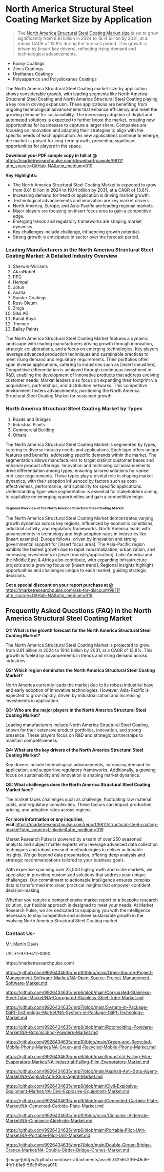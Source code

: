 <h1>North America Structural Steel Coating Market&nbsp;Size by Application</h1><blockquote><p>The <a href="https://marketresearchpulse.com/download-sample/9811?utm_source=GitHub-NA&amp;utm_medium=019">North America Structural Steel Coating Market size</a> is set to grow significantly from 8.81 billion in 2024 to 19.14 billion by 2031, at a robust CAGR of 13.8% during the forecast period. This growth is driven by [insert key drivers], reflecting rising demand and technological advancements.</p></blockquote><ul><li>Epoxy Coatings<li> Zincs Coatings<li> Urethanes Coatings<li> Polyaspartics and Polysiloxanes Coatings</li></ul><p>The North America Structural Steel Coating market size by application shows considerable growth, with leading segments like North America Structural Steel Coating and North America Structural Steel Coating playing a key role in driving expansion. These applications are benefiting from ongoing technological advancements that enhance efficiency and meet the growing demand for sustainability. The increasing adoption of digital and automated solutions is expected to further boost the market, creating new opportunities for businesses to capture a larger share. Companies are focusing on innovation and adapting their strategies to align with the specific needs of each application. As new applications continue to emerge, the market is poised for long-term growth, presenting significant opportunities for players in the space.</p><p><strong>Download your PDF sample copy in full at @ </strong><a href="https://marketresearchpulse.com/download-sample/9811?utm_source=GitHub-NA&amp;utm_medium=019">https://marketresearchpulse.com/download-sample/9811?utm_source=GitHub-NA&amp;utm_medium=019</a></p><p><strong>Key Highlights: </strong></p><ul><li>The North America Structural Steel Coating Market is expected to grow from 8.81 billion in 2024 to 19.14 billion by 2031, at a CAGR of 13.8%.</li><li>Increasing demand for trend or application is driving market growth.</li><li>Technological advancements and innovation are key market drivers.</li><li>North America, Europe, and Asia-Pacific are leading regional markets.</li><li>Major players are focusing on insert focus area to gain a competitive edge.</li><li>Emerging trends and regulatory frameworks are shaping market dynamics.</li><li>Key challenges include challenge, influencing growth potential.</li><li>Strong growth is anticipated in sector over the forecast period.</li></ul><h3>Leading Manufacturers in the North America Structural Steel Coating Market: A Detailed Industry Overview</h3><ol><li>Sherwin-Williams</li><li>AkzoNobel</li><li>PPG</li><li>Hempel</li><li>Jotun</li><li>Axalta</li><li>Sumter Coatings</li><li>Rust-Oleum</li><li>Zinga</li><li>Sika AG</li><li>Kanat Boya</li><li>Tnemec</li><li>Bailey Paints</li></ol><div class="flex max-w-full flex-col flex-grow"><div class="min-h-8 text-message flex w-full flex-col items-end gap-2 whitespace-normal break-words [.text-message+&amp;]:mt-5" dir="auto" data-message-author-role="assistant" data-message-id="fd8432e4-4910-450d-b182-61b7bfb0a01f" data-message-model-slug="gpt-4o"><div class="flex w-full flex-col gap-1 empty:hidden first:pt-[3px]"><div class="markdown prose w-full break-words dark:prose-invert light"><p>The North America Structural Steel Coating Market features a dynamic landscape with leading manufacturers driving growth through innovation, strategic collaborations, and a focus on emerging technologies. Key players leverage advanced production techniques and sustainable practices to meet rising demand and regulatory requirements. Their portfolios often span diverse applications, catering to industries such as [insert industries]. Competitive differentiation is achieved through continuous investment in R&amp;D, enabling the development of innovative products that address evolving customer needs. Market leaders also focus on expanding their footprint via acquisitions, partnerships, and distribution networks. This competitive environment fosters advancements, positioning the North America Structural Steel Coating Market for sustained growth.</p></div></div></div></div><h3>North America Structural Steel Coating Market by Types</h3><ol><li>Roads and Bridges<li> Industrial Plants<li> Commercial Building<li> Others</li></ol><div class="flex max-w-full flex-col flex-grow"><div class="min-h-8 text-message flex w-full flex-col items-end gap-2 whitespace-normal break-words [.text-message+&amp;]:mt-5" dir="auto" data-message-author-role="assistant" data-message-id="084470be-0bb7-4664-bddf-5156b4f41249" data-message-model-slug="gpt-4o-mini"><div class="flex w-full flex-col gap-1 empty:hidden first:pt-[3px]"><div class="markdown prose w-full break-words dark:prose-invert light"><p>The North America Structural Steel Coating Market is segmented by types, catering to diverse industry needs and applications. Each type offers unique features and benefits, addressing specific demands within the market. The segmentation allows manufacturers to target distinct customer bases and enhance product offerings. Innovation and technological advancements drive differentiation among types, ensuring tailored solutions for varied end-user requirements. These types play a pivotal role in shaping market dynamics, with their adoption influenced by factors such as cost-effectiveness, performance, and suitability for specific applications. Understanding type-wise segmentation is essential for stakeholders aiming to capitalize on emerging opportunities and gain a competitive edge.</p></div></div></div></div><h3><span style="font-size: 11px;">Regional Overview of the North America Structural Steel Coating Market</span></h3><div class="flex max-w-full flex-col flex-grow"><div class="min-h-8 text-message flex w-full flex-col items-end gap-2 whitespace-normal break-words [.text-message+&amp;]:mt-5" dir="auto" data-message-author-role="assistant" data-message-id="e9038762-ce64-4e30-91c9-9bd413514231" data-message-model-slug="gpt-4o-mini"><div class="flex w-full flex-col gap-1 empty:hidden first:pt-[3px]"><div class="markdown prose w-full break-words dark:prose-invert light"><p>The North America Structural Steel Coating Market demonstrates varying growth dynamics across key regions, influenced by economic conditions, industrial activity, and regulatory frameworks. North America leads with advancements in technology and high adoption rates in industries like [insert example]. Europe follows, driven by innovation and strong governmental support for [insert focus area]. The Asia-Pacific region exhibits the fastest growth due to rapid industrialization, urbanization, and increasing investments in [insert industry/application]. Latin America and the Middle East &amp; Africa also contribute, with expanding infrastructure projects and a growing focus on [insert trend]. Regional insights highlight opportunities and challenges unique to each market, guiding strategic decisions.</p></div></div></div></div><p><strong>Get a special discount on your report purchase at @ </strong><a href="https://marketresearchpulse.com/ask-for-discount/9811?utm_source=GitHub-NA&amp;utm_medium=019">https://marketresearchpulse.com/ask-for-discount/9811?utm_source=GitHub-NA&amp;utm_medium=019</a></p><h2>Frequently Asked Questions (FAQ) in the North America Structural Steel Coating Market</h2><p><strong>Q1: What is the growth forecast for the North America Structural Steel Coating Market?</strong></p><p>The North America Structural Steel Coating Market is projected to grow from 8.81 billion in 2024 to 19.14 billion by 2031, at a CAGR of 13.8%. This growth is fueled by advancements in trends and rising demand across industries.</p><p><strong>Q2: Which region dominates the North America Structural Steel Coating Market?</strong></p><p>North America currently leads the market due to its robust industrial base and early adoption of innovative technologies. However, Asia-Pacific is expected to grow rapidly, driven by industrialization and increasing investments in application.</p><p><strong>Q3: Who are the major players in the North America Structural Steel Coating Market?</strong></p><p>Leading manufacturers include North America Structural Steel Coating, known for their extensive product portfolios, innovation, and strong presence. These players focus on R&amp;D and strategic partnerships to maintain competitiveness.</p><p><strong>Q4: What are the key drivers of the North America Structural Steel Coating Market?</strong></p><p>Key drivers include technological advancements, increasing demand for application, and supportive regulatory frameworks. Additionally, a growing focus on sustainability and innovation is shaping market dynamics.</p><p><strong>Q5: What challenges does the North America Structural Steel Coating Market face?</strong></p><p>The market faces challenges such as challenge, fluctuating raw material costs, and regulatory complexities. These factors can impact production, pricing, and adoption rates across regions.</p><p><strong>For more information or any inquiries, visit&nbsp;</strong><a href="https://marketresearchpulse.com/report/9811/structural-steel-coating-market?utm_source=Linkedin&utm_medium=019">https://marketresearchpulse.com/report/9811/structural-steel-coating-market?utm_source=Linkedin&utm_medium=019</a></p><p>Market Research Pulse is powered by a team of over 250 seasoned analysts and subject matter experts who leverage advanced data collection techniques and robust research methodologies to deliver actionable insights. We go beyond data presentation, offering deep analysis and strategic recommendations tailored to your business goals.</p><p>With expertise spanning over 25,000 high-growth and niche markets, we specialize in providing customized solutions that address your unique challenges. Our commitment to actionable intelligence ensures complex data is transformed into clear, practical insights that empower confident decision-making.</p><p>Whether you require a comprehensive market report or a bespoke research solution, our flexible approach is designed to meet your needs. At Market Research Pulse, we are dedicated to equipping you with the intelligence necessary to stay competitive and achieve sustainable growth in the evolving North America Structural Steel Coating market.</p><h3><strong>Contact Us-</strong></h3><p>Mr. Martin Davis</p><p>US: +1-970-672-0390</p><p>https://marketresearchpulse.com/</p><p><a href="https://github.com/9926434635/mrp10/blob/main/Open-Source-Project-Management-Software-Market/NA-Open-Source-Project-Management-Software-Market.md">https://github.com/9926434635/mrp10/blob/main/Open-Source-Project-Management-Software-Market/NA-Open-Source-Project-Management-Software-Market.md</a></p><p><a href="https://github.com/9926434635/mrp6/blob/main/Corrugated-Stainless-Steel-Tube-Market/NA-Corrugated-Stainless-Steel-Tube-Market.md">https://github.com/9926434635/mrp6/blob/main/Corrugated-Stainless-Steel-Tube-Market/NA-Corrugated-Stainless-Steel-Tube-Market.md</a></p><p><a href="https://github.com/9926434635/mrp7/blob/main/System-in-Package-(SiP)-Technology-Market/NA-System-in-Package-(SiP)-Technology-Market.md">https://github.com/9926434635/mrp7/blob/main/System-in-Package-(SiP)-Technology-Market/NA-System-in-Package-(SiP)-Technology-Market.md</a></p><p><a href="https://github.com/9926434635/mrp8/blob/main/Rotomolding-Powders-Market/NA-Rotomolding-Powders-Market.md">https://github.com/9926434635/mrp8/blob/main/Rotomolding-Powders-Market/NA-Rotomolding-Powders-Market.md</a></p><p><a href="https://github.com/9926434635/mrp10/blob/main/Green-and-Recycled-Mobile-Phone-Market/NA-Green-and-Recycled-Mobile-Phone-Market.md">https://github.com/9926434635/mrp10/blob/main/Green-and-Recycled-Mobile-Phone-Market/NA-Green-and-Recycled-Mobile-Phone-Market.md</a></p><p><a href="https://github.com/9926434635/mrp6/blob/main/Industrial-Falling-Film-Evaporators-Market/NA-Industrial-Falling-Film-Evaporators-Market.md">https://github.com/9926434635/mrp6/blob/main/Industrial-Falling-Film-Evaporators-Market/NA-Industrial-Falling-Film-Evaporators-Market.md</a></p><p><a href="https://github.com/9926434635/mrp7/blob/main/Asphalt-Anti-Strip-Agent-Market/NA-Asphalt-Anti-Strip-Agent-Market.md">https://github.com/9926434635/mrp7/blob/main/Asphalt-Anti-Strip-Agent-Market/NA-Asphalt-Anti-Strip-Agent-Market.md</a></p><p><a href="https://github.com/9926434635/mrp8/blob/main/Civil-Explosive-Equipment-Market/NA-Civil-Explosive-Equipment-Market.md">https://github.com/9926434635/mrp8/blob/main/Civil-Explosive-Equipment-Market/NA-Civil-Explosive-Equipment-Market.md</a></p><p><a href="https://github.com/9926434635/mrp9/blob/main/Cemented-Carbide-Plate-Market/NA-Cemented-Carbide-Plate-Market.md">https://github.com/9926434635/mrp9/blob/main/Cemented-Carbide-Plate-Market/NA-Cemented-Carbide-Plate-Market.md</a></p><p><a href="https://github.com/9926434635/mrp10/blob/main/Cinnamic-Aldehyde-Market/NA-Cinnamic-Aldehyde-Market.md">https://github.com/9926434635/mrp10/blob/main/Cinnamic-Aldehyde-Market/NA-Cinnamic-Aldehyde-Market.md</a></p><p><a href="https://github.com/9926434635/mrp6/blob/main/Portable-Pilot-Unit-Market/NA-Portable-Pilot-Unit-Market.md">https://github.com/9926434635/mrp6/blob/main/Portable-Pilot-Unit-Market/NA-Portable-Pilot-Unit-Market.md</a></p><p><a href="https://github.com/9926434635/mrp7/blob/main/Double-Girder-Bridge-Cranes-Market/NA-Double-Girder-Bridge-Cranes-Market.md">https://github.com/9926434635/mrp7/blob/main/Double-Girder-Bridge-Cranes-Market/NA-Double-Girder-Bridge-Cranes-Market.md</a></p>
![image](https://github.com/user-attachments/assets/3256c236-46d6-4fc1-b1a6-56c945eca011)
